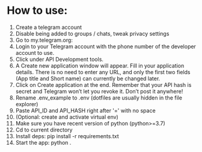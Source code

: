 # How to use:
1. Create a telegram account
2. Disable being added to groups / chats, tweak privacy settings
3. Go to my.telegram.org:
4. Login to your Telegram account with the phone number of the developer account to use.
5. Click under API Development tools.
6. A Create new application window will appear. Fill in your application details. There is no need to enter any URL, and only the first two fields (App title and Short name) can currently be changed later.
7. Click on Create application at the end. Remember that your API hash is secret and Telegram won’t let you revoke it. Don’t post it anywhere!
8. Rename .env_example to .env (dotfiles are usually hidden in the file explorer)
9. Paste API_ID and API_HASH right after '=' with no space
10. (Optional: create and activate virtual env)
11. Make sure you have recent version of python (python>=3.7)
12. Cd to current directory
12. Install deps: pip install -r requirements.txt
13. Start the app: python .